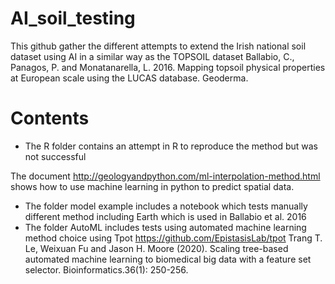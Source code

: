 # AI_soil_testing
This github gather the different attempts to extend the Irish national soil dataset using AI in a similar way as the TOPSOIL dataset 
Ballabio, C., Panagos, P. and Monatanarella, L. 2016. Mapping topsoil physical properties at European scale using the LUCAS database. Geoderma.

# Contents

- The R folder contains an attempt in R to reproduce the method but was not successful

The document http://geologyandpython.com/ml-interpolation-method.html shows how to use machine learning in python to predict spatial data.
- The folder model example includes a notebook which tests manually different method including Earth which is used in Ballabio et al. 2016
- The folder AutoML includes tests using automated machine learning method choice using Tpot https://github.com/EpistasisLab/tpot
Trang T. Le, Weixuan Fu and Jason H. Moore (2020). Scaling tree-based automated machine learning to biomedical big data with a feature set selector. Bioinformatics.36(1): 250-256.
